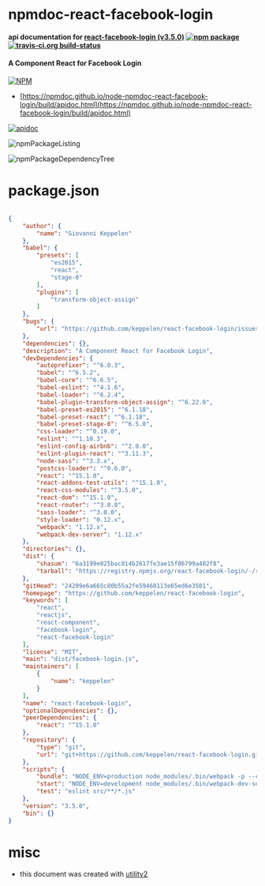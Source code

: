 # npmdoc-react-facebook-login

#### api documentation for  [react-facebook-login (v3.5.0)](https://github.com/keppelen/react-facebook-login)  [![npm package](https://img.shields.io/npm/v/npmdoc-react-facebook-login.svg?style=flat-square)](https://www.npmjs.org/package/npmdoc-react-facebook-login) [![travis-ci.org build-status](https://api.travis-ci.org/npmdoc/node-npmdoc-react-facebook-login.svg)](https://travis-ci.org/npmdoc/node-npmdoc-react-facebook-login)

#### A Component React for Facebook Login

[![NPM](https://nodei.co/npm/react-facebook-login.png?downloads=true&downloadRank=true&stars=true)](https://www.npmjs.com/package/react-facebook-login)

- [https://npmdoc.github.io/node-npmdoc-react-facebook-login/build/apidoc.html](https://npmdoc.github.io/node-npmdoc-react-facebook-login/build/apidoc.html)

[![apidoc](https://npmdoc.github.io/node-npmdoc-react-facebook-login/build/screenCapture.buildCi.browser.%252Ftmp%252Fbuild%252Fapidoc.html.png)](https://npmdoc.github.io/node-npmdoc-react-facebook-login/build/apidoc.html)

![npmPackageListing](https://npmdoc.github.io/node-npmdoc-react-facebook-login/build/screenCapture.npmPackageListing.svg)

![npmPackageDependencyTree](https://npmdoc.github.io/node-npmdoc-react-facebook-login/build/screenCapture.npmPackageDependencyTree.svg)



# package.json

```json

{
    "author": {
        "name": "Giovanni Keppelen"
    },
    "babel": {
        "presets": [
            "es2015",
            "react",
            "stage-0"
        ],
        "plugins": [
            "transform-object-assign"
        ]
    },
    "bugs": {
        "url": "https://github.com/keppelen/react-facebook-login/issues"
    },
    "dependencies": {},
    "description": "A Component React for Facebook Login",
    "devDependencies": {
        "autoprefixer": "^6.0.3",
        "babel": "^6.5.2",
        "babel-core": "^6.6.5",
        "babel-eslint": "^4.1.6",
        "babel-loader": "^6.2.4",
        "babel-plugin-transform-object-assign": "^6.22.0",
        "babel-preset-es2015": "^6.1.18",
        "babel-preset-react": "^6.1.18",
        "babel-preset-stage-0": "^6.5.0",
        "css-loader": "^0.19.0",
        "eslint": "^1.10.3",
        "eslint-config-airbnb": "^2.0.0",
        "eslint-plugin-react": "^3.11.3",
        "node-sass": "^3.3.x",
        "postcss-loader": "^0.6.0",
        "react": "^15.1.0",
        "react-addons-test-utils": "^15.1.0",
        "react-css-modules": "^3.5.0",
        "react-dom": "^15.1.0",
        "react-router": "^3.0.0",
        "sass-loader": "^3.0.0",
        "style-loader": "0.12.x",
        "webpack": "1.12.x",
        "webpack-dev-server": "1.12.x"
    },
    "directories": {},
    "dist": {
        "shasum": "6a3199e025bac814b2617fe3ae15f86799a402f8",
        "tarball": "https://registry.npmjs.org/react-facebook-login/-/react-facebook-login-3.5.0.tgz"
    },
    "gitHead": "24209e6a665c80b55a2fe59460113e65ed6e3501",
    "homepage": "https://github.com/keppelen/react-facebook-login",
    "keywords": [
        "react",
        "reactjs",
        "react-component",
        "facebook-login",
        "react-facebook-login"
    ],
    "license": "MIT",
    "main": "dist/facebook-login.js",
    "maintainers": [
        {
            "name": "keppelen"
        }
    ],
    "name": "react-facebook-login",
    "optionalDependencies": {},
    "peerDependencies": {
        "react": "^15.1.0"
    },
    "repository": {
        "type": "git",
        "url": "git+https://github.com/keppelen/react-facebook-login.git"
    },
    "scripts": {
        "bundle": "NODE_ENV=production node_modules/.bin/webpack -p --config webpack.config.dist.js",
        "start": "NODE_ENV=development node_modules/.bin/webpack-dev-server --config webpack.config.js",
        "test": "eslint src/**/*.js"
    },
    "version": "3.5.0",
    "bin": {}
}
```



# misc
- this document was created with [utility2](https://github.com/kaizhu256/node-utility2)
